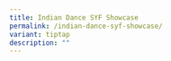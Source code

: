 ```yaml
---
title: Indian Dance SYF Showcase
permalink: /indian-dance-syf-showcase/
variant: tiptap
description: ""
---
```

